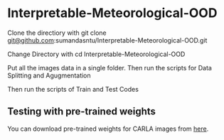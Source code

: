 # Interpretable-Meteorological-OOD
Clone the directiory with git clone git@github.com:sumandasntu/Interpretable-Meteorological-OOD.git

Change Directory with cd Interpretable-Meteorological-OOD

Put all the images data in a single folder. Then run the scripts for Data Splitting and Agugmentation

Then run the scripts of Train and Test Codes

## Testing with pre-trained weights
You can download pre-trained weights for CARLA images from [here](https://entuedu-my.sharepoint.com/:u:/g/personal/suman_das_staff_main_ntu_edu_sg/EVfJq4sMu1RCvw4dspf0efwB8uz0sGxdJa79yL9Gm6_Z4Q?e=D3KzFr).


